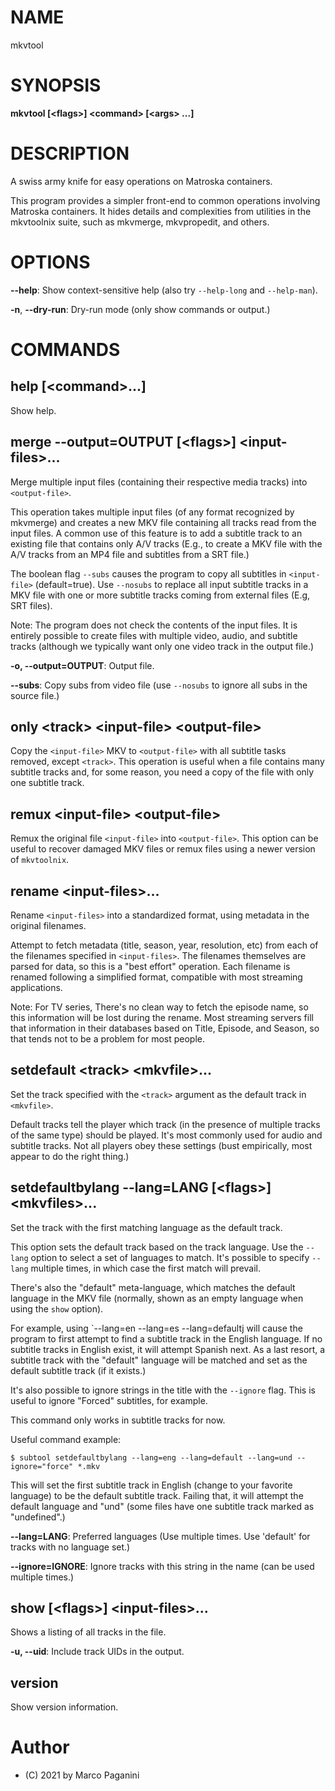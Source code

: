 # NAME

mkvtool

# SYNOPSIS

  **mkvtool [\<flags\>] \<command\> [\<args\> ...]**

# DESCRIPTION

A swiss army knife for easy operations on Matroska containers.

This program provides a simpler front-end to common operations involving
Matroska containers. It hides details and complexities from utilities in the
mkvtoolnix suite, such as mkvmerge, mkvpropedit, and others.

# OPTIONS

  **--help**: Show context-sensitive help (also try `--help-long` and `--help-man`).

  **-n**, **--dry-run**: Dry-run mode (only show commands or output.)

# COMMANDS

## **help [\<command\>...]**

Show help.

## **merge --output=OUTPUT [\<flags\>] \<input-files\>...**

Merge multiple input files (containing their respective media tracks) into
`<output-file>`.

This operation takes multiple input files (of any format recognized by
mkvmerge) and creates a new MKV file containing all tracks read from the input
files. A common use of this feature is to add a subtitle track to an existing
file that contains only A/V tracks (E.g., to create a MKV file with the A/V
tracks from an MP4 file and subtitles from a SRT file.)

The boolean flag `--subs` causes the program to copy all subtitles in
`<input-file>` (default=true). Use `--nosubs` to replace all input subtitle
tracks in a MKV file with one or more subtitle tracks coming from external
files (E.g, SRT files).

Note: The program does not check the contents of the input files. It is
entirely possible to create files with multiple video, audio, and
subtitle tracks (although we typically want only one video track in the
output file.)

  **-o, --output=OUTPUT**: Output file.

  **--subs**:  Copy subs from video file (use `--nosubs` to ignore all subs in the source file.)

## **only \<track\> \<input-file\> \<output-file\>**

Copy the `<input-file>` MKV to `<output-file>` with all subtitle tasks removed,
except `<track>`. This operation is useful when a file contains many subtitle
tracks and, for some reason, you need a copy of the file with only one subtitle
track.

## **remux \<input-file\> \<output-file\>**

Remux the original file `<input-file>` into `<output-file>`. This option can be
useful to recover damaged MKV files or remux files using a newer version of
`mkvtoolnix`.

## **rename \<input-files\>...**

Rename `<input-files>` into a standardized format, using metadata in the
original filenames.

Attempt to fetch metadata (title, season, year, resolution, etc) from each of
the filenames specified in `<input-files>`. The filenames themselves are parsed
for data, so this is a "best effort" operation.  Each filename is renamed
following a simplified format, compatible with most streaming applications.

Note: For TV series, There's no clean way to fetch the episode name, so this
information will be lost during the rename. Most streaming servers fill that
information in their databases based on Title, Episode, and Season, so that
tends not to be a problem for most people.

## **setdefault \<track\> \<mkvfile\>...**

Set the track specified with the `<track>` argument as the default track
in `<mkvfile>`.

Default tracks tell the player which track (in the presence of multiple tracks
of the same type) should be played. It's most commonly used for audio and
subtitle tracks. Not all players obey these settings (bust empirically, most
appear to do the right thing.)

## **setdefaultbylang --lang=LANG [\<flags\>] \<mkvfiles\>...**

Set the track with the first matching language as the default track.

This option sets the default track based on the track language. Use the
`--lang` option to select a set of languages to match. It's possible to specify
`--lang` multiple times, in which case the first match will prevail.

There's also the "default" meta-language, which matches the default
language in the MKV file (normally, shown as an empty language when
using the `show` option).

For example, using `--lang=en --lang=es --lang=defaultj will cause the program
to first attempt to find a subtitle track in the English language. If no
subtitle tracks in English exist, it will attempt Spanish next. As a last
resort, a subtitle track with the "default" language will be matched and set as
the default subtitle track (if it exists.)

It's also possible to ignore strings in the title with the `--ignore` flag.
This is useful to ignore "Forced" subtitles, for example.

This command only works in subtitle tracks for now.

Useful command example:

```
$ subtool setdefaultbylang --lang=eng --lang=default --lang=und --ignore="force" *.mkv
```

This will set the first subtitle track in English (change to your favorite
language) to be the default subtitle track. Failing that, it will attempt the
default language and "und" (some files have one subtitle track marked as
"undefined".)

  **--lang=LANG**: Preferred languages (Use multiple times. Use 'default' for
    tracks with no language set.)

  **--ignore=IGNORE**: Ignore tracks with this string in the name (can be
    used multiple times.)

## **show \[\<flags\>\] \<input-files\>...**

Shows a listing of all tracks in the file.

  **-u, --uid**: Include track UIDs in the output.

## **version**

Show version information.

# Author

- (C) 2021 by Marco Paganini <paganini at paganini dot net>

